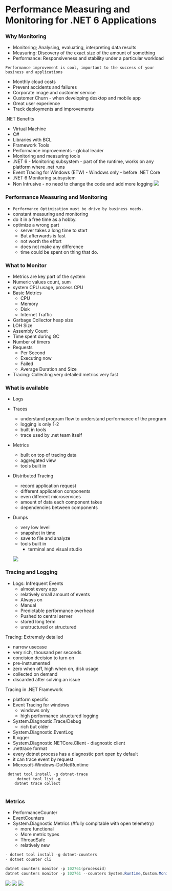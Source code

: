 ﻿# Performance Measuring and Monitoring for .NET 6 Applications

### Why Monitoring
- Monitoring; Analysing, evaluating, interpreting data results
- Measuring: Discovery of the exact size of the amount of something
- Performance: Responsiveness and stability under a particular workload

`Performance improvement is cool, important to the success of your business and applications`

- Monthly cloud costs
- Prevent accidents and failures
- Corporate image and customer service
- Customer Churn - when developing desktop and mobile app
- Great user experience
- Track deployments and improvements

.NET Benefits
 - Virtual Machine
 - C#
 - Libraries with BCL
 - Framework Tools
 - Performance improvements - global leader
 - Monitoring and measuring tools
 - .NET 6 - Monitoring subsystem - part of the runtime, works on any platform where .net runs
 - Event Tracing for Windows (ETW) - Windows only - before .NET Core
 - .NET 6 Monitoring subsystem
 - Non Intrusive - no need to change the code and add more logging
![](../docs/Performance_1.png)

### Performance Measuring and Monitoring
 - `Performance Optimization must be drive by business needs.`
 - constant measuring and monitoring
 - do it in a free time as a hobby.
 - optimize a wrong part
   - server takes a long time to start
   - But afterwards is fast
   - not worth the effort
   - does not make any difference
   - time could be spent on thing that do.
### What to Monitor
 - Metrics are key part of the system
 - Numeric values count, sum 
 - system CPU usage, process CPU
 - Basic Metrics
   - CPU
   - Memory
   - Disk
   - Internet Traffic
 -  Garbage Collector heap size
 - LOH Size
 - Assembly Count
 - Time spent during GC
 - Number of timers
 - Requests
   - Per Second
   - Executing now
   - Failed
   - Average Duration and Size
 - Tracing: Collecting very detailed metrics very fast

### What is available
- Logs
- Traces
  - understand program flow to understand performance of the program
  - logging is only 1-2
  - built in tools
  - trace used by .net team itself
- Metrics
  - built on top of tracing data
  - aggregated view
  - tools built in
- Distributed Tracing
  - record application request
  - different application components
  - even different microservices
  - amount of data each component takes
  - dependencies between components
- Dumps
  - very low level
  - snapshot in time
  - save to file and analyze
  - tools built in
    - terminal and visual studio
    
  ![](../docs/Performance_2.png)

### Tracing and Logging
- Logs: Infrequent Events
  - almost every app
  - relatively small amount of events
  - Always on
  - Manual
  - Predictable performance overhead
  - Pushed to central server
  - stored long term
  - unstructured or structured

Tracing: Extremely detailed
 - narrow usecase
 - very rich, thousand per seconds
 - concision decision to turn on
 - pre-instrumented
 - zero when off, high when on, disk usage
 - collected on demand
 - discarded after solving an issue

Tracing in .NET Framework
 - platform specific
 - Event Tracing for windows
   - windows only
   - high performance structured logging
 - System.Diagnostic.Trace/Debug
   -  rich but older
 - System.Diagnostic.EventLog
 - ILogger
 - System.Diagnostic.NETCore.Client - diagnostic client
 - .nettrace format
 - every dotnet process has a diagnostic port open by default
 - it can trace event by request
 - Microsoft-Windows-DotNetRuntime

```cs
 dotnet tool install -g dotnet-trace
     dotnet tool list -g
    dotnet trace collect 
     
```
### Metrics
- PerformanceCounter
- EventCounters
- System.Diagnostic.Metrics (#fully compitable with open telemetry)
  - more functional
  - More metric types
  - ThreadSafe
  - relatively new

```csharp
- dotnet tool install -g dotnet-counters
- dotnet counter cli

dotnet counters monitor -p 102761(processid)
dotnet counters monitor -p 102761 --counters System.Runtime,Custom.Monitor,    
```

![](../docs/Performance_3.png)
![](../docs/Performance_4.png)
![](../docs/Performance_5.png)